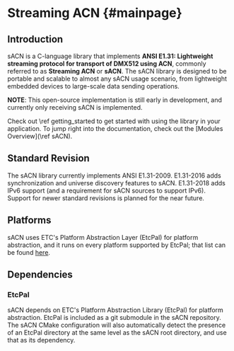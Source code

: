 # Streaming ACN                                                                         {#mainpage}

## Introduction

sACN is a C-language library that implements **ANSI E1.31: Lightweight streaming protocol for
transport of DMX512 using ACN**, commonly referred to as **Streaming ACN** or **sACN**. The sACN
library is designed to be portable and scalable to almost any sACN usage scenario, from lightweight
embedded devices to large-scale data sending operations.

**NOTE**: This open-source implementation is still early in development, and currently only
receiving sACN is implemented.

Check out \ref getting_started to get started with using the library in your application. To jump
right into the documentation, check out the [Modules Overview](\ref sACN).

## Standard Revision

The sACN library currently implements ANSI E1.31-2009. E1.31-2016 adds synchronization and universe
discovery features to sACN. E1.31-2018 adds IPv6 support (and a requirement for sACN sources to
support IPv6). Support for newer standard revisions is planned for the near future.

## Platforms

sACN uses ETC's Platform Abstraction Layer (EtcPal) for platform abstraction, and it runs on every
platform supported by EtcPal; that list can be found [here](https://etclabs.github.io/EtcPal/docs/head/).

## Dependencies

### EtcPal

sACN depends on ETC's Platform Abstraction Library (EtcPal) for platform abstraction. EtcPal is
included as a git submodule in the sACN repository. The sACN CMake configuration will also
automatically detect the presence of an EtcPal directory at the same level as the sACN root
directory, and use that as its dependency.
